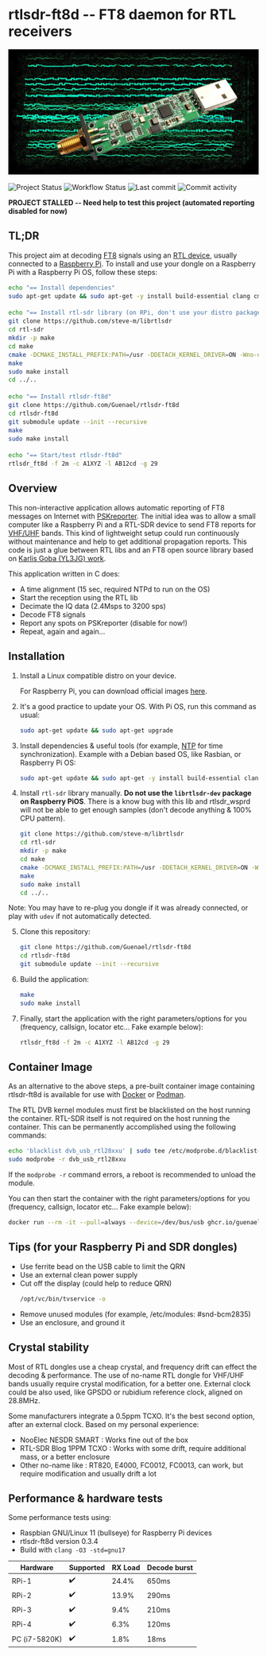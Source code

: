 # rtlsdr-ft8d -- FT8 daemon for RTL receivers

![rtlsdr-wsprd](art/rtlsdr-ft8d-web.jpg)

![Project Status](https://img.shields.io/badge/status-OK-green)
![Workflow Status](https://img.shields.io/github/workflow/status/Guenael/rtlsdr-ft8d/CI)
![Last commit](https://img.shields.io/github/last-commit/Guenael/rtlsdr-ft8d)
![Commit activity](https://img.shields.io/github/commit-activity/m/Guenael/rtlsdr-ft8d)

**PROJECT STALLED -- Need help to test this project (automated reporting disabled for now)**

## TL;DR

This project aim at decoding [FT8](https://en.wikipedia.org/wiki/WSJT_(amateur_radio_software)#FT8) signals using an [RTL device](https://osmocom.org/projects/rtl-sdr/wiki/Rtl-sdr), usually connected to a [Raspberry Pi](https://www.raspberrypi.org/).
To install and use your dongle on a Raspberry Pi with a Raspberry Pi OS, follow these steps:

```bash
echo "== Install dependencies"
sudo apt-get update && sudo apt-get -y install build-essential clang cmake libfftw3-dev libusb-1.0-0-dev libcurl4-gnutls-dev ntp git

echo "== Install rtl-sdr library (on RPi, don't use your distro package)"
git clone https://github.com/steve-m/librtlsdr
cd rtl-sdr
mkdir -p make
cd make
cmake -DCMAKE_INSTALL_PREFIX:PATH=/usr -DDETACH_KERNEL_DRIVER=ON -Wno-dev ..
make
sudo make install
cd ../..

echo "== Install rtlsdr-ft8d"
git clone https://github.com/Guenael/rtlsdr-ft8d
cd rtlsdr-ft8d
git submodule update --init --recursive
make
sudo make install

echo "== Start/test rtlsdr-ft8d"
rtlsdr_ft8d -f 2m -c A1XYZ -l AB12cd -g 29
```

## Overview

This non-interactive application allows automatic reporting of FT8 messages on Internet with [PSKreporter](https://pskreporter.info/pskmap.html). The initial idea was to allow a small computer like a Raspberry Pi and a RTL-SDR device to send FT8 reports for [VHF/UHF](https://en.wikipedia.org/wiki/Amateur_radio_frequency_allocations#Very_high_frequencies_and_ultra_high_frequencies) bands. This kind of lightweight setup could run continuously without maintenance and help to get additional propagation reports. This code is just a glue between RTL libs and an FT8 open source library based on [Karlis Goba (YL3JG) work](https://github.com/kgoba/ft8_lib).

This application written in C does:

- A time alignment (15 sec, required NTPd to run on the OS)
- Start the reception using the RTL lib
- Decimate the IQ data (2.4Msps to 3200 sps)
- Decode FT8 signals
- Report any spots on PSKreporter (disable for now!)
- Repeat, again and again...


## Installation

  1. Install a Linux compatible distro on your device.

     For Raspberry Pi, you can download official images [here](https://www.raspberrypi.com/software/operating-systems/).

  2. It's a good practice to update your OS. With Pi OS, run this command as usual:
     ```bash
     sudo apt-get update && sudo apt-get upgrade
     ```

  3. Install dependencies & useful tools (for example, [NTP](https://en.wikipedia.org/wiki/Network_Time_Protocol) for time synchronization). Example with a Debian based OS, like Rasbian, or Raspberry Pi OS:
     ```bash
     sudo apt-get update && sudo apt-get -y install build-essential clang cmake libfftw3-dev libusb-1.0-0-dev libcurl4-gnutls-dev help2man ntp git
     ```

  4. Install `rtl-sdr` library manually. **Do not use the `librtlsdr-dev` package on Raspberry PiOS**. There is a know bug with this lib and rtlsdr_wsprd will not be able to get enough samples (don't decode anything & 100% CPU pattern).
     ```bash
     git clone https://github.com/steve-m/librtlsdr
     cd rtl-sdr
     mkdir -p make
     cd make
     cmake -DCMAKE_INSTALL_PREFIX:PATH=/usr -DDETACH_KERNEL_DRIVER=ON -Wno-dev ..
     make
     sudo make install
     cd ../..
     ```
  Note: You may have to re-plug you dongle if it was already connected, or play with `udev` if not automatically detected.

  5. Clone this repository:
     ```bash
     git clone https://github.com/Guenael/rtlsdr-ft8d
     cd rtlsdr-ft8d
     git submodule update --init --recursive
     ```

  6. Build the application:
     ```bash
     make
     sudo make install
     ```

  7. Finally, start the application with the right parameters/options for you (frequency, callsign, locator etc... Fake example below):
     ```bash
     rtlsdr_ft8d -f 2m -c A1XYZ -l AB12cd -g 29
     ```

## Container Image

As an alternative to the above steps, a pre-built container image containing rtlsdr-ft8d is available for use with [Docker](https://www.docker.com/) or [Podman](https://podman.io/).

The RTL DVB kernel modules must first be blacklisted on the host running the container. RTL-SDR itself is not required on the host running the container. This can be permanently accomplished using the following commands:

```bash
echo 'blacklist dvb_usb_rtl28xxu' | sudo tee /etc/modprobe.d/blacklist-dvb_usb_rtl28xxu.conf
sudo modprobe -r dvb_usb_rtl28xxu
```

If the `modprobe -r` command errors, a reboot is recommended to unload the module.

You can then start the container with the right parameters/options for you (frequency, callsign, locator etc... Fake example below):

```bash
docker run --rm -it --pull=always --device=/dev/bus/usb ghcr.io/guenael/rtlsdr-ft8d:latest -f 2m -c A1XYZ -l AB12cd -g 29
```


## Tips (for your Raspberry Pi and SDR dongles)

  - Use ferrite bead on the USB cable to limit the QRN
  - Use an external clean power supply
  - Cut off the display (could help to reduce QRN)
    ```bash
    /opt/vc/bin/tvservice -o
    ```
  - Remove unused modules (for example, /etc/modules: #snd-bcm2835)
  - Use an enclosure, and ground it

## Crystal stability

Most of RTL dongles use a cheap crystal, and frequency drift can effect the decoding & performance. The use of no-name RTL dongle for VHF/UHF bands usually require crystal modification, for a better one. External clock could be also used, like GPSDO or rubidium reference clock, aligned on 28.8MHz.

Some manufacturers integrate a 0.5ppm TCXO. It's the best second option, after an external clock. Based on my personal experience:

- NooElec NESDR SMART : Works fine out of the box
- RTL-SDR Blog 1PPM TCXO : Works with some drift, require additional mass, or a better enclosure
- Other no-name like : RT820, E4000, FC0012, FC0013, can work, but require modification and usually drift a lot

## Performance & hardware tests

Some performance tests using:
- Raspbian GNU/Linux 11 (bullseye) for Raspberry Pi devices
- rtlsdr-ft8d version 0.3.4
- Build with `clang -O3 -std=gnu17`

| Hardware      | Supported          | RX Load | Decode burst |
| ------------- | ------------------ | ------- | ------------ |
| RPi-1         | :heavy_check_mark: | 24.4%   | 650ms        |
| RPi-2         | :heavy_check_mark: | 13.9%   | 290ms        |
| RPi-3         | :heavy_check_mark: |  9.4%   | 210ms        |
| RPi-4         | :heavy_check_mark: |  6.3%   | 120ms        |
| PC (i7-5820K) | :heavy_check_mark: |  1.8%   |  18ms        |
